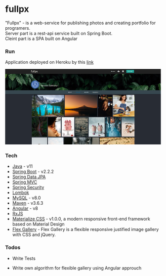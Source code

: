 # fullpx

"Fullpx" - is a web-service for publishing photos and creating portfolio for programers.  
Server part is a rest-api service built on Spring Boot.  
Cleint part is a SPA built on Angular

### Run

Application deployed on Heroku by this [link](https://fullpx.herokuapp.com)

![Screenshot](readme-img/screen.png)

### Tech

* [Java] - v11
* [Spring Boot] - v2.2.2
* [Spring Data JPA]
* [Spring MVC]
* [Spring Security]
* [Lombok]
* [MySQL] - v8.0
* [Maven] - v3.6.3
* [Angular] - v8
* [RxJS]
* [Materialize CSS] - v1.0.0, a modern responsive front-end framework based on Material Design
* [Flex Gallery] - Flex Gallery is a flexible responsive justified image gallery with CSS and jQuery.

### Todos

 - Write Tests
 - Write own algorithm for flexible gallery using Angular approuch

   [Java]: <https://www.java.com>
   [Spring Boot]: <https://spring.io/projects/spring-boot>
   [Spring Data JPA]: <https://spring.io/projects/spring-data-jpa>
   [Spring MVC]: <https://docs.spring.io/spring/docs/current/spring-framework-reference/web.html>
   [Spring Security]: <https://spring.io/projects/spring-security>
   [Lombok]: <https://projectlombok.org/>
   [MySQL]: <https://www.mysql.com/>
   [Maven]: <https://maven.apache.org/>
   [Angular]: <https://angular.io/>
   [RxJS]: <https://rxjs-dev.firebaseapp.com/>
   [Materialize CSS]: <https://materializecss.com/>
   [Flex Gallery]: <https://github.com/elvisyjlin/flex-gallery>
